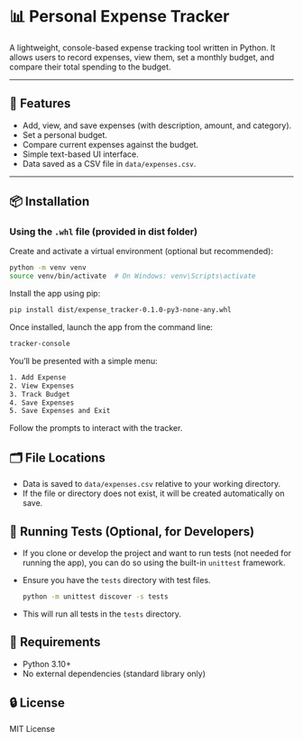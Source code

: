 # 📊 Personal Expense Tracker

A lightweight, console-based expense tracking tool written in Python. It allows users to record expenses, view them, set a monthly budget, and compare their total spending to the budget.

---

## 🚀 Features

- Add, view, and save expenses (with description, amount, and category).
- Set a personal budget.
- Compare current expenses against the budget.
- Simple text-based UI interface.
- Data saved as a CSV file in `data/expenses.csv`.

---

## 📦 Installation

### Using the `.whl` file (provided in dist folder)

Create and activate a virtual environment (optional but recommended):

```bash
python -m venv venv
source venv/bin/activate  # On Windows: venv\Scripts\activate
```

Install the app using pip:

```bash
pip install dist/expense_tracker-0.1.0-py3-none-any.whl
```

Once installed, launch the app from the command line:

```bash
tracker-console
```

You’ll be presented with a simple menu:

```bash
1. Add Expense
2. View Expenses
3. Track Budget
4. Save Expenses
5. Save Expenses and Exit
```

Follow the prompts to interact with the tracker.

## 🗂️ File Locations

- Data is saved to `data/expenses.csv` relative to your working directory.
- If the file or directory does not exist, it will be created automatically on save.

## 🧪 Running Tests (Optional, for Developers)

- If you clone or develop the project and want to run tests (not needed for running the app), you can do so using the built-in `unittest` framework.
- Ensure you have the `tests` directory with test files.

    ```bash
    python -m unittest discover -s tests
    ```

- This will run all tests in the `tests` directory.

## 📎 Requirements

- Python 3.10+
- No external dependencies (standard library only)

## 🔒 License

MIT License
